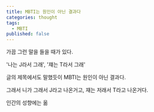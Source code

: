 ```yaml
---
title: MBTI는 원인이 아닌 결과다
categories: thought
tags:
  - MBTI
published: false
---
```

가끔 그런 말을 들을 때가 있다.

'나는 J라서 그래', '쟤는 T라서 그래'

글의 제목에서도 말했듯이 MBTI는 원인이 아닌 결과다.

그래서 니가 그래서 J라고 나온거고, 쟤는 저래서 T라고 나온거다.


인간의 성향에는 옮
